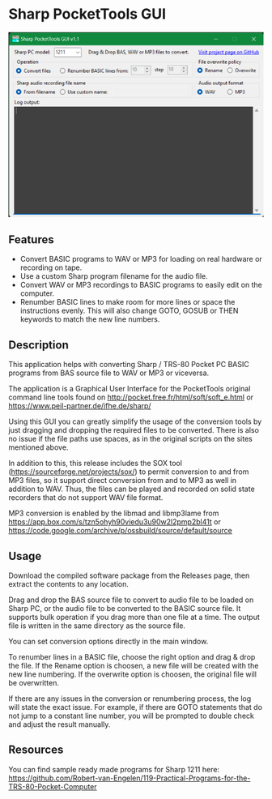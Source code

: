 # Sharp PocketTools GUI

![screenshot](screenshot.png?raw=true)

## Features
- Convert BASIC programs to WAV or MP3 for loading on real hardware or recording on tape.
- Use a custom Sharp program filename for the audio file.
- Convert WAV or MP3 recordings to BASIC programs to easily edit on the computer.
- Renumber BASIC lines to make room for more lines or space the instructions evenly. This will also change GOTO, GOSUB or THEN keywords to match the new line numbers.

## Description

This application helps with converting Sharp / TRS-80 Pocket PC BASIC programs from BAS source file to WAV or MP3 or viceversa.

The application is a Graphical User Interface for the PocketTools original command line tools found on http://pocket.free.fr/html/soft/soft_e.html or https://www.peil-partner.de/ifhe.de/sharp/

Using this GUI you can greatly simplify the usage of the conversion tools by just dragging and dropping the required files to be converted. There is also no issue if the file paths use spaces, as in the original scripts on the sites mentioned above.

In addition to this, this release includes the SOX tool (https://sourceforge.net/projects/sox/) to permit conversion to and from MP3 files, so it support direct conversion from and to MP3 as well in addition to WAV.
Thus, the files can be played and recorded on solid state recorders that do not support WAV file format.

MP3 conversion is enabled by the libmad and libmp3lame from https://app.box.com/s/tzn5ohyh90viedu3u90w2l2pmp2bl41t or https://code.google.com/archive/p/ossbuild/source/default/source

## Usage
Download the compiled software package from the Releases page, then extract the contents to any location.

Drag and drop the BAS source file to convert to audio file to be loaded on Sharp PC, or the audio file to be converted to the BASIC source file. It supports bulk operation if you drag more than one file at a time. The output file is written in the same directory as the source file.

You can set conversion options directly in the main window.

To renumber lines in a BASIC file, choose the right option and drag & drop the file. If the Rename option is choosen, a new file will be created with the new line numbering. If the overwrite option is choosen, the original file will be overwritten.

If there are any issues in the conversion or renumbering process, the log will state the exact issue. For example, if there are GOTO statements that do not jump to a constant line number, you will be prompted to double check and adjust the result manually.

## Resources
You can find sample ready made programs for Sharp 1211 here: https://github.com/Robert-van-Engelen/119-Practical-Programs-for-the-TRS-80-Pocket-Computer
